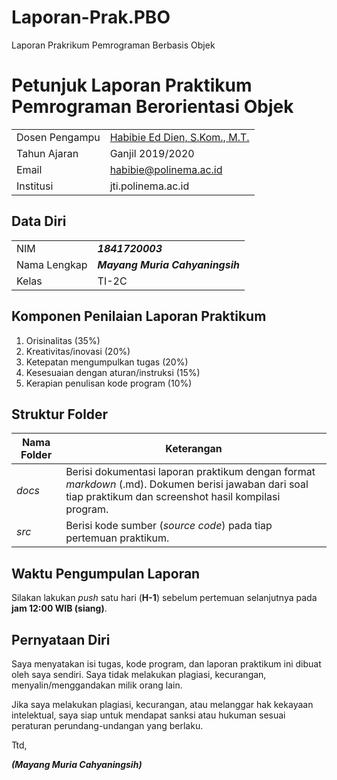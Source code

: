 # Laporan-Prak.PBO
Laporan Prakrikum Pemrograman Berbasis Objek
# Petunjuk Laporan Praktikum Pemrograman Berorientasi Objek
|  |  |
|--|--|
| Dosen Pengampu | [Habibie Ed Dien, S.Kom., M.T.](https://github.com/habibieeddien) |
| Tahun Ajaran | Ganjil 2019/2020 |
| Email | habibie@polinema.ac.id |
| Institusi | jti.polinema.ac.id |

## Data Diri

|  |  |
|--|--|
| NIM | ***1841720003*** |
| Nama Lengkap | ***Mayang Muria Cahyaningsih*** |
| Kelas | TI-2C |


## Komponen Penilaian Laporan Praktikum

1. Orisinalitas (35%)
2. Kreativitas/inovasi (20%)
3. Ketepatan mengumpulkan tugas (20%)
4. Kesesuaian dengan aturan/instruksi (15%)
5. Kerapian penulisan kode program (10%)

## Struktur Folder

| Nama Folder | Keterangan |
|--|--|
| *docs* | Berisi dokumentasi laporan praktikum dengan format *markdown* (.md). Dokumen berisi jawaban dari soal tiap praktikum dan screenshot hasil kompilasi program. |
| *src* | Berisi kode sumber (*source code*) pada tiap pertemuan praktikum. |


## Waktu Pengumpulan Laporan

Silakan lakukan *push* satu hari (**H-1**) sebelum pertemuan selanjutnya pada **jam 12:00 WIB (siang)**.

## Pernyataan Diri

Saya menyatakan isi tugas, kode program, dan laporan praktikum ini dibuat oleh saya sendiri. Saya tidak melakukan plagiasi, kecurangan, menyalin/menggandakan milik orang lain.

Jika saya melakukan plagiasi, kecurangan, atau melanggar hak kekayaan intelektual, saya siap untuk mendapat sanksi atau hukuman sesuai peraturan perundang-undangan yang berlaku.

Ttd,

***(Mayang Muria Cahyaningsih)***
